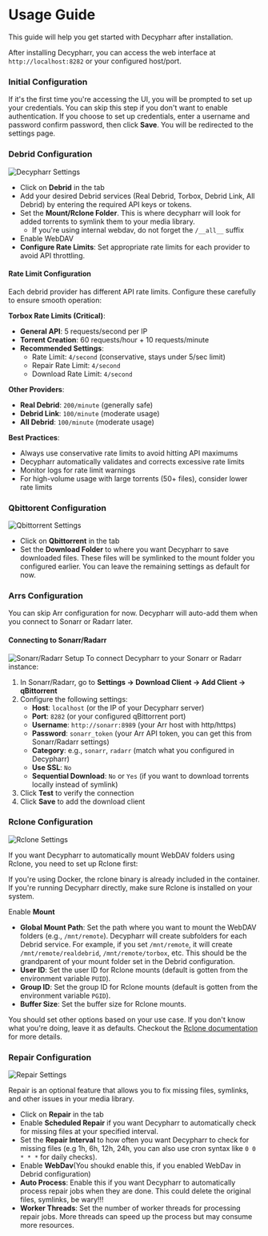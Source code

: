 # Usage Guide

This guide will help you get started with Decypharr after installation.

After installing Decypharr, you can access the web interface at `http://localhost:8282` or your configured host/port.

### Initial Configuration
If it's the first time you're accessing the UI, you will be prompted to set up your credentials. You can skip this step if you don't want to enable authentication. If you choose to set up credentials, enter a username and password confirm password, then click **Save**. You will be redirected to the settings page.

### Debrid Configuration
   ![Decypharr Settings](images/settings/debrid.png)
- Click on **Debrid** in the tab
- Add your desired Debrid services (Real Debrid, Torbox, Debrid Link, All Debrid) by entering the required API keys or tokens.
- Set the **Mount/Rclone Folder**. This is where decypharr will look for added torrents to symlink them to your media library.
   - If you're using internal webdav, do not forget the `/__all__` suffix
- Enable WebDAV
- **Configure Rate Limits**: Set appropriate rate limits for each provider to avoid API throttling.

#### Rate Limit Configuration

Each debrid provider has different API rate limits. Configure these carefully to ensure smooth operation:

**Torbox Rate Limits (Critical)**:
- **General API**: 5 requests/second per IP
- **Torrent Creation**: 60 requests/hour + 10 requests/minute
- **Recommended Settings**:
  - Rate Limit: `4/second` (conservative, stays under 5/sec limit)
  - Repair Rate Limit: `4/second`
  - Download Rate Limit: `4/second`

**Other Providers**:
- **Real Debrid**: `200/minute` (generally safe)
- **Debrid Link**: `100/minute` (moderate usage)
- **All Debrid**: `100/minute` (moderate usage)

**Best Practices**:
- Always use conservative rate limits to avoid hitting API maximums
- Decypharr automatically validates and corrects excessive rate limits
- Monitor logs for rate limit warnings
- For high-volume usage with large torrents (50+ files), consider lower rate limits

### Qbittorent Configuration
   ![Qbittorrent Settings](images/settings/qbittorent.png)

- Click on **Qbittorrent** in the tab
- Set the **Download Folder** to where you want Decypharr to save downloaded files. These files will be symlinked to the mount folder you configured earlier.
You can leave the remaining settings as default for now.

### Arrs Configuration

You can skip Arr configuration for now. Decypharr will auto-add them when you connect to Sonarr or Radarr later.


#### Connecting to Sonarr/Radarr

![Sonarr/Radarr Setup](images/settings/arr.png)
To connect Decypharr to your Sonarr or Radarr instance:

1. In Sonarr/Radarr, go to **Settings → Download Client → Add Client → qBittorrent**
2. Configure the following settings:
   - **Host**: `localhost` (or the IP of your Decypharr server)
   - **Port**: `8282` (or your configured qBittorrent port)
   - **Username**: `http://sonarr:8989` (your Arr host with http/https)
   - **Password**: `sonarr_token` (your Arr API token, you can get this from Sonarr/Radarr settings)
   - **Category**: e.g., `sonarr`, `radarr` (match what you configured in Decypharr)
   - **Use SSL**: `No`
   - **Sequential Download**: `No` or `Yes` (if you want to download torrents locally instead of symlink)
3. Click **Test** to verify the connection
4. Click **Save** to add the download client


### Rclone Configuration

![Rclone Settings](images/settings/rclone.png)

If you want Decypharr to automatically mount WebDAV folders using Rclone, you need to set up Rclone first:

If you're using Docker, the rclone binary is already included in the container. If you're running Decypharr directly, make sure Rclone is installed on your system.

Enable **Mount**
  - **Global Mount Path**: Set the path where you want to mount the WebDAV folders (e.g., `/mnt/remote`). Decypharr will create subfolders for each Debrid service. For example, if you set `/mnt/remote`, it will create `/mnt/remote/realdebrid`, `/mnt/remote/torbox`, etc. This should be the grandparent of your mount folder set in the Debrid configuration.
  - **User ID**: Set the user ID for Rclone mounts (default is gotten from the environment variable `PUID`).
  - **Group ID**: Set the group ID for Rclone mounts (default is gotten from the environment variable `PGID`).
  - **Buffer Size**: Set the buffer size for Rclone mounts.

You should set other options based on your use case. If you don't know what you're doing, leave it as defaults. Checkout the [Rclone documentation](https://rclone.org/commands/rclone_mount/) for more details.

### Repair Configuration

![Repair Settings](images/settings/repair.png)

Repair is an optional feature that allows you to fix missing files, symlinks, and other issues in your media library.
- Click on **Repair** in the tab
- Enable **Scheduled Repair** if you want Decypharr to automatically check for missing files at your specified interval.
- Set the **Repair Interval** to how often you want Decypharr to check for missing files (e.g 1h, 6h, 12h, 24h, you can also use cron syntax like `0 0 * * *` for daily checks).
- Enable **WebDav**(You shoukd enable this, if you enabled WebDav in Debrid configuration)
- **Auto Process**: Enable this if you want Decypharr to automatically process repair jobs when they are done. This could delete the original files, symlinks, be wary!!!
- **Worker Threads**: Set the number of worker threads for processing repair jobs. More threads can speed up the process but may consume more resources.